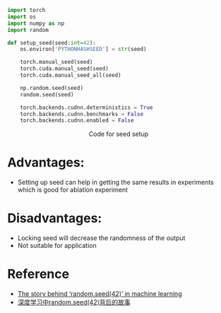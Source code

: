 ```python
import torch
import os
import numpy as np
import random

def setup_seed(seed:int=42):
	os.environ['PYTHONHASHSEED'] = str(seed)

	torch.manual_seed(seed)
	torch.cuda.manual_seed(seed)
	torch.cuda.manual_seed_all(seed)

	np.random.seed(seed)
	random.seed(seed)

	torch.backends.cudnn.deterministics = True
	torch.backends.cudnn.benchmarks = False
	torch.backends.cudnn.enabled = False
```
<center>Code for seed setup</center>

# Advantages:
- Setting up seed can help in getting the same results in experiments which is good for ablation experiment

# Disadvantages:
- Locking seed will decrease the randomness of the output
- Not suitable for application

# Reference
- [The story behind ‘random.seed(42)’ in machine learning](https://medium.com/geekculture/the-story-behind-random-seed-42-in-machine-learning-b838c4ac290a)
- [深度学习中random.seed(42)背后的故事](https://zhuanlan.zhihu.com/p/458809368)
